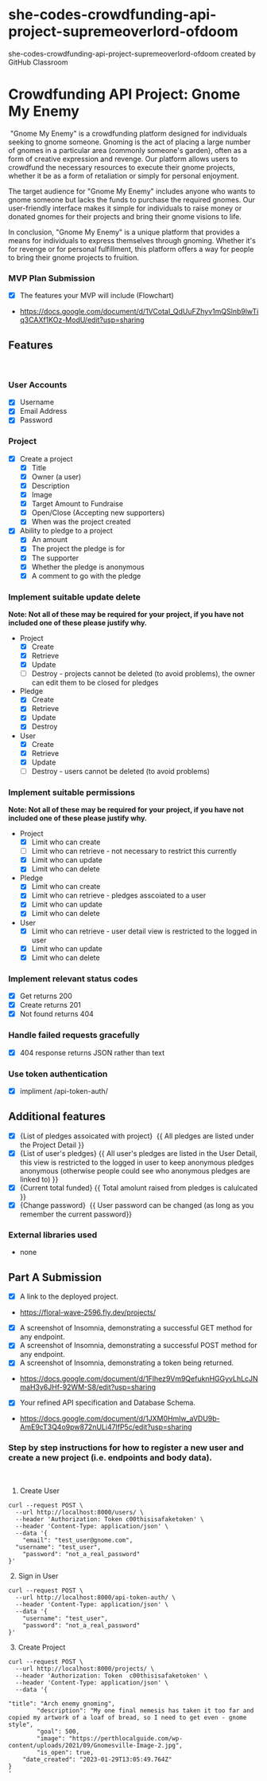 # she-codes-crowdfunding-api-project-supremeoverlord-ofdoom
she-codes-crowdfunding-api-project-supremeoverlord-ofdoom created by GitHub Classroom
# Crowdfunding API Project: Gnome My Enemy 
​
"Gnome My Enemy" is a crowdfunding platform designed for individuals seeking to gnome someone. Gnoming is the act of placing a large number of gnomes in a particular area (commonly someone's garden), often as a form of creative expression and revenge. Our platform allows users to crowdfund the necessary resources to execute their gnome projects, whether it be as a form of retaliation or simply for personal enjoyment.

The target audience for "Gnome My Enemy" includes anyone who wants to gnome someone but lacks the funds to purchase the required gnomes. Our user-friendly interface makes it simple for individuals to raise money or donated gnomes for their projects and bring their gnome visions to life.

In conclusion, "Gnome My Enemy" is a unique platform that provides a means for individuals to express themselves through gnoming. Whether it's for revenge or for personal fulfillment, this platform offers a way for people to bring their gnome projects to fruition.

### MVP Plan Submission
- [X] The features your MVP will include (Flowchart)
- https://docs.google.com/document/d/1VCotaI_QdUuFZhyv1mQSlnb9lwTiq3CAXf1KOz-ModU/edit?usp=sharing

## Features
​
### User Accounts
- [X] Username
- [X] Email Address
- [X] Password
​
### Project
- [X] Create a project
  - [X] Title
  - [X] Owner (a user)
  - [X] Description
  - [X] Image
  - [X] Target Amount to Fundraise
  - [X] Open/Close (Accepting new supporters)
  - [X] When was the project created
- [X] Ability to pledge to a project
  - [X] An amount
  - [X] The project the pledge is for
  - [X] The supporter
  - [X] Whether the pledge is anonymous
  - [X] A comment to go with the pledge
  
### Implement suitable update delete
**Note: Not all of these may be required for your project, if you have not included one of these please justify why.**
- Project
  - [X] Create
  - [X] Retrieve
  - [X] Update
  - [ ] Destroy - projects cannot be deleted (to avoid problems), the owner can edit them to be closed for pledges
- Pledge
  - [X] Create
  - [X] Retrieve
  - [X] Update
  - [X] Destroy
- User
  - [X] Create
  - [X] Retrieve
  - [X] Update
  - [ ] Destroy - users cannot be deleted (to avoid problems)
​
### Implement suitable permissions
**Note: Not all of these may be required for your project, if you have not included one of these please justify why.**
- Project
  - [X] Limit who can create
  - [ ] Limit who can retrieve - not necessary to restrict this currently
  - [X] Limit who can update
  - [X] Limit who can delete
- Pledge
  - [X] Limit who can create
  - [X] Limit who can retrieve - pledges asscoiated to a user
  - [X] Limit who can update
  - [X] Limit who can delete
- User
  - [X] Limit who can retrieve - user detail view is restricted to the logged in user
  - [X] Limit who can update
  - [X] Limit who can delete
​
### Implement relevant status codes
- [X] Get returns 200
- [X] Create returns 201
- [X] Not found returns 404
​
### Handle failed requests gracefully 
- [X] 404 response returns JSON rather than text
​
### Use token authentication
- [X] impliment /api-token-auth/
​
## Additional features
- [X] {List of pledges assoicated with project}
​
{{ All pledges are listed under the Project Detail }}
​
- [X] {List of user's pledges}
​
{{ All user's pledges are listed in the User Detail, this view is restricted to the logged in user to keep anonymous pledges anonymous (otherwise people could see who anonymous  pledges are linked to) }}
​
- [X] {Current total funded}
​
{{ Total amolunt raised from pledges is calulcated }}
​
- [X] {Change password}
​
{{ User password can be changed (as long as you remember the current password}}
​
### External libraries used
- none
## Part A Submission

- [X] A link to the deployed project.
- https://floral-wave-2596.fly.dev/projects/

- [X] A screenshot of Insomnia, demonstrating a successful GET method for any endpoint.
- [X] A screenshot of Insomnia, demonstrating a successful POST method for any endpoint.
- [X] A screenshot of Insomnia, demonstrating a token being returned.
- https://docs.google.com/document/d/1Flhez9Vm9QefuknHGGyvLhLcJNmaH3y6JHf-92WM-S8/edit?usp=sharing

- [X] Your refined API specification and Database Schema.
- https://docs.google.com/document/d/1JXM0Hmlw_aVDU9b-AmE9cT3Q4o9pw872nULi47lfP5c/edit?usp=sharing
​
### Step by step instructions for how to register a new user and create a new project (i.e. endpoints and body data).
​
1. Create User
​
```shell
curl --request POST \
  --url http://localhost:8000/users/ \
  --header 'Authorization: Token c00thisisafaketoken' \
  --header 'Content-Type: application/json' \
  --data '{
	"email": "test_user@gnome.com",
  "username": "test_user",
	"password": "not_a_real_password"
}'

```
​
2. Sign in User
​
```shell
curl --request POST \
  --url http://localhost:8000/api-token-auth/ \
  --header 'Content-Type: application/json' \
  --data '{
	"username": "test_user",
	"password": "not_a_real_password"
}'
```
​
3. Create Project
​
```shell
curl --request POST \
  --url http://localhost:8000/projects/ \
  --header 'Authorization: Token  c00thisisafaketoken' \
  --header 'Content-Type: application/json' \
  --data '{
	
"title": "Arch enemy gnoming",
		"description": "My one final nemesis has taken it too far and copied my artwork of a loaf of bread, so I need to get even - gnome style",
		"goal": 500,
		"image": "https://perthlocalguide.com/wp-content/uploads/2021/09/Gnomesville-Image-2.jpg",
		"is_open": true,
	"date_created": "2023-01-29T13:05:49.764Z"
}
'
```
